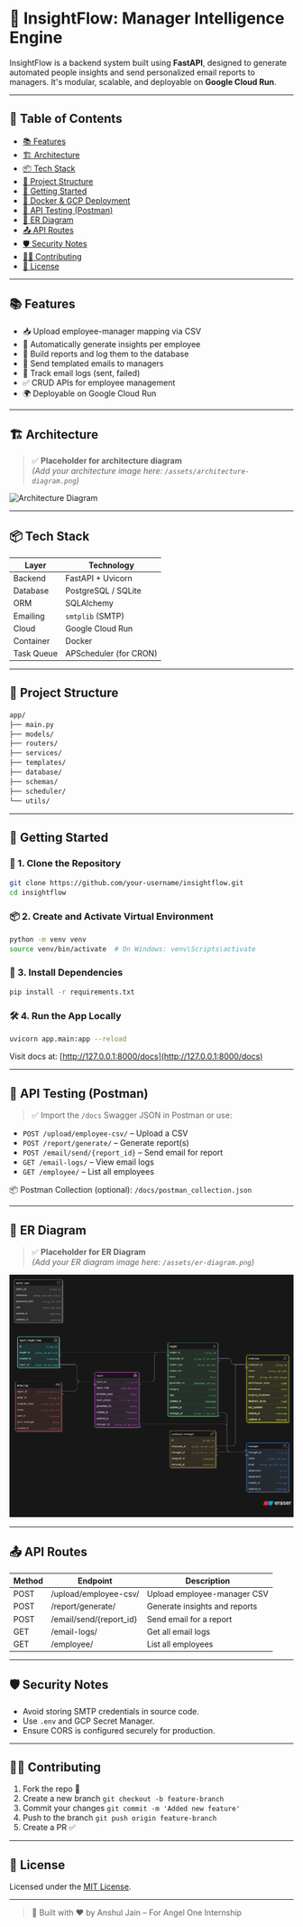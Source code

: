 # 🚀 InsightFlow: Manager Intelligence Engine

InsightFlow is a backend system built using **FastAPI**, designed to generate automated people insights and send personalized email reports to managers. It's modular, scalable, and deployable on **Google Cloud Run**.

---

## 📘 Table of Contents

- [📚 Features](#-features)
- [🏗️ Architecture](#-architecture)
- [📦 Tech Stack](#-tech-stack)
- [📁 Project Structure](#-project-structure)
- [🚀 Getting Started](#-getting-started)
- [🐳 Docker & GCP Deployment](#-docker--gcp-deployment)
- [🧪 API Testing (Postman)](#-api-testing-postman)
- [🧬 ER Diagram](#-er-diagram)
- [📤 API Routes](#-api-routes)
- [🛡️ Security Notes](#️-security-notes)
- [🧑‍💻 Contributing](#-contributing)
- [📜 License](#-license)

---

## 📚 Features

- 📥 Upload employee-manager mapping via CSV
- 🤖 Automatically generate insights per employee
- 📄 Build reports and log them to the database
- 📧 Send templated emails to managers
- 🧾 Track email logs (sent, failed)
- ✅ CRUD APIs for employee management
- 🌍 Deployable on Google Cloud Run

---

## 🏗️ Architecture

> ✅ **Placeholder for architecture diagram**  
> _(Add your architecture image here: `/assets/architecture-diagram.png`)_

![Architecture Diagram](./assets/architecture-diagram.png)

---

## 📦 Tech Stack

| Layer        | Technology               |
|--------------|--------------------------|
| Backend      | FastAPI + Uvicorn        |
| Database     | PostgreSQL / SQLite      |
| ORM          | SQLAlchemy               |
| Emailing     | `smtplib` (SMTP)         |
| Cloud        | Google Cloud Run         |
| Container    | Docker                   |
| Task Queue   | APScheduler (for CRON)   |

---

## 📁 Project Structure

```bash
app/
├── main.py
├── models/
├── routers/
├── services/
├── templates/
├── database/
├── schemas/
├── scheduler/
└── utils/
```

---

## 🚀 Getting Started

### 🔧 1. Clone the Repository

```bash
git clone https://github.com/your-username/insightflow.git
cd insightflow
```

### 📦 2. Create and Activate Virtual Environment

```bash
python -m venv venv
source venv/bin/activate  # On Windows: venv\Scripts\activate
```

### 🧪 3. Install Dependencies

```bash
pip install -r requirements.txt
```

### 🛠️ 4. Run the App Locally

```bash
uvicorn app.main:app --reload
```

Visit docs at: [http://127.0.0.1:8000/docs](http://127.0.0.1:8000/docs)

---



## 🧪 API Testing (Postman)

> ✅ Import the `/docs` Swagger JSON in Postman or use:

- `POST /upload/employee-csv/` – Upload a CSV
- `POST /report/generate/` – Generate report(s)
- `POST /email/send/{report_id}` – Send email for report
- `GET /email-logs/` – View email logs
- `GET /employee/` – List all employees

📦 Postman Collection (optional): `/docs/postman_collection.json`

---

## 🧬 ER Diagram

> ✅ **Placeholder for ER Diagram**  
> _(Add your ER diagram image here: `/assets/er-diagram.png`)_

![ER Diagram](./ER-diagram.png)

---

## 📤 API Routes

| Method | Endpoint                         | Description                       |
|--------|----------------------------------|-----------------------------------|
| POST   | /upload/employee-csv/            | Upload employee-manager CSV       |
| POST   | /report/generate/                | Generate insights and reports     |
| POST   | /email/send/{report_id}          | Send email for a report           |
| GET    | /email-logs/                     | Get all email logs                |
| GET    | /employee/                       | List all employees                |

---

## 🛡️ Security Notes

- Avoid storing SMTP credentials in source code.
- Use `.env` and GCP Secret Manager.
- Ensure CORS is configured securely for production.

---

## 🧑‍💻 Contributing

1. Fork the repo 🍴  
2. Create a new branch `git checkout -b feature-branch`  
3. Commit your changes `git commit -m 'Added new feature'`  
4. Push to the branch `git push origin feature-branch`  
5. Create a PR ✅

---

## 📜 License

Licensed under the [MIT License](LICENSE).

---

> 🔗 Built with ❤️ by Anshul Jain – For Angel One Internship
